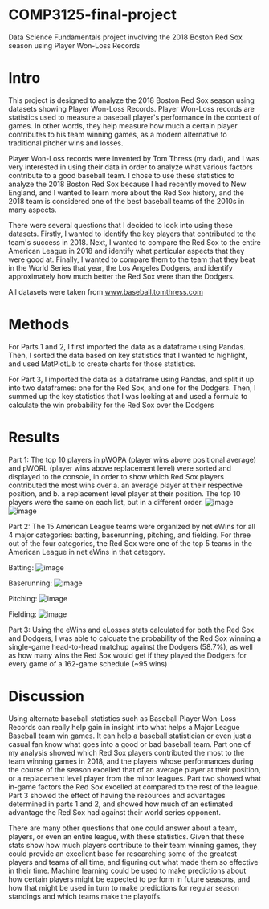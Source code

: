 # COMP3125-final-project
Data Science Fundamentals project involving the 2018 Boston Red Sox season using Player Won-Loss Records

# Intro

This project is designed to analyze the 2018 Boston Red Sox season using datasets showing Player Won-Loss Records. Player Won-Loss records are statistics used to measure a baseball player's performance in the context of games. In other words, they help measure how much a certain player contributes to his team winning games, as a modern alternative to traditional pitcher wins and losses. 

Player Won-Loss records were invented by Tom Thress (my dad), and I was very interested in using their data in order to analyze what various factors contribute to a good baseball team. I chose to use these statistics to analyze the 2018 Boston Red Sox because I had recently moved to New England, and I wanted to learn more about the Red Sox history, and the 2018 team is considered one of the best baseball teams of the 2010s in many aspects.

There were several questions that I decided to look into using these datasets. Firstly, I wanted to identify the key players that contributed to the team's success in 2018. Next, I wanted to compare the Red Sox to the entire American League in 2018 and identify what particular aspects that they were good at. Finally, I wanted to compare them to the team that they beat in the World Series that year, the Los Angeles Dodgers, and identify approximately how much better the Red Sox were than the Dodgers.

All datasets were taken from www.baseball.tomthress.com


# Methods

For Parts 1 and 2, I first imported the data as a dataframe using Pandas. Then, I sorted the data based on key statistics that I wanted to highlight, and used MatPlotLib to create charts for those statistics.

For Part 3, I imported the data as a dataframe using Pandas, and split it up into two dataframes: one for the Red Sox, and one for the Dodgers. Then, I summed up the key statistics that I was looking at and used a formula to calculate the win probability for the Red Sox over the Dodgers

# Results

Part 1: The top 10 players in pWOPA (player wins above positional average) and pWORL (player wins above replacement level) were sorted and displayed to the console, in order to show which Red Sox players contributed the most wins over a. an average player at their respective position, and b. a replacement level player at their position. The top 10 players were the same on each list, but in a different order.
![image](https://user-images.githubusercontent.com/54991253/145659282-f7a003bb-55c4-428b-add5-d77287588865.png)
![image](https://user-images.githubusercontent.com/54991253/145659291-22999f36-fc99-4d98-b4f1-50d99a7183f0.png)


Part 2: The 15 American League teams were organized by net eWins for all 4 major categories: batting, baserunning, pitching, and fielding. For three out of the four categories, the Red Sox were one of the top 5 teams in the American League in net eWins in that category.

Batting: ![image](https://user-images.githubusercontent.com/54991253/145659361-1e118001-4aa4-4fb3-8b31-ebb16fef2626.png)

Baserunning: ![image](https://user-images.githubusercontent.com/54991253/145659381-1a6d87ec-d916-491e-8424-ff6ac330e4d3.png)

Pitching: ![image](https://user-images.githubusercontent.com/54991253/145659402-a53b8b30-1df5-45fb-bc9c-40634224f9c9.png)

Fielding: ![image](https://user-images.githubusercontent.com/54991253/145659427-771ae7ef-c0a6-4ee6-af9a-afda7ef403e6.png)


Part 3: Using the eWins and eLosses stats calculated for both the Red Sox and Dodgers, I was able to calcuate the probability of the Red Sox winning a single-game head-to-head matchup against the Dodgers (58.7%), as well as how many wins the Red Sox would get if they played the Dodgers for every game of a 162-game schedule (~95 wins)

# Discussion

Using alternate baseball statistics such as Baseball Player Won-Loss Records can really help gain in insight into what helps a Major League Baseball team win games. It can help a baseball statistician or even just a casual fan know what goes into a good or bad baseball team. Part one of my analysis showed which Red Sox players contributed the most to the team winning games in 2018, and the players whose performances during the course of the season excelled that of an average player at their position, or a replacement level player from the minor leagues. Part two showed what in-game factors the Red Sox excelled at compared to the rest of the league. Part 3 showed the effect of having the resources and advantages determined in parts 1 and 2, and showed how much of an estimated advantage the Red Sox had against their world series opponent.

There are many other questions that one could answer about a team, players, or even an entire league, with these statistics. Given that these stats show how much players contribute to their team winning games, they could provide an excellent base for researching some of the greatest players and teams of all time, and figuring out what made them so effective in their time. Machine learning could be used to make predictions about how certain players might be expected to perform in future seasons, and how that might be used in turn to make predictions for regular season standings and which teams make the playoffs. 

